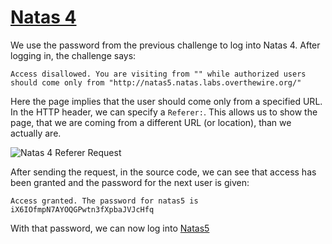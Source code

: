 # [Natas 4](http://overthewire.org/wargames/natas/natas4.html "Natas 4 Web Challenge Page")


We use the password from the previous challenge to log into Natas 4. After logging in, the challenge says:

`Access disallowed. You are visiting from "" while authorized users should come only from "http://natas5.natas.labs.overthewire.org/" `

Here the page implies that the user should come only from a specified URL. In the HTTP header, we can specify a `Referer:`. This allows us to show the page, that we are coming from a different URL (or location), than we actually are. 

![Natas 4 Referer Request](https://github.com/ProDigySML/Security-Writeups/blob/master/Natas%20Writeups/Natas4/Natas4RefererRequest.PNG "Natas 4 Referer Request")

After sending the request, in the source code, we can see that access has been granted and the password for the next user is given:

`Access granted. The password for natas5 is iX6IOfmpN7AYOQGPwtn3fXpbaJVJcHfq`

With that password, we can now log into [Natas5](https://github.com/ProDigySML/Security-Writeups/blob/master/Natas%20Writeups/Natas5 "Natas 5")